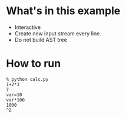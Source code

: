 # What's in this example
- Interactive
- Create new input stream every line.
- Do not build AST tree

# How to run
```
% python calc.py
1+2*3
7
var=10
var*100
1000
^Z
```